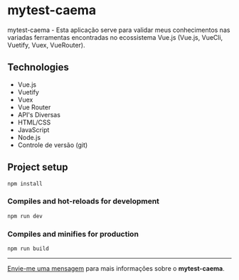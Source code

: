 # mytest-caema

mytest-caema - Esta aplicação serve para validar meus conhecimentos nas variadas ferramentas encontradas no ecossistema Vue.js (Vue.js, VueCli, Vuetify, Vuex, VueRouter).

## Technologies

* Vue.js
* Vuetify
* Vuex
* Vue Router
* API's Diversas
* HTML/CSS
* JavaScript
* Node.js
* Controle de versão (git)

## Project setup
```
npm install
```

### Compiles and hot-reloads for development
```
npm run dev
```

### Compiles and minifies for production
```
npm run build
```

--- 

[Envie-me uma mensagem](mailto:programador.leandrolopes@gmail.com "Envie-me uma mensagem") para mais informações sobre o <b>mytest-caema</b>. 